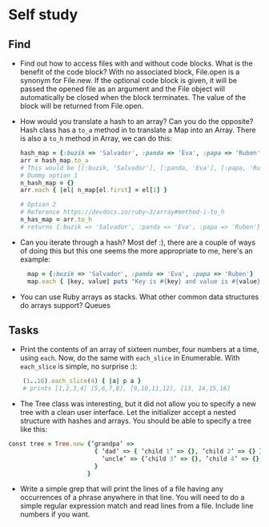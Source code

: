 # Self study

## Find

- Find out how to access files with and without code blocks. What is the benefit of the code block?
  With no associated block, File.open is a synonym for File.new. If the optional code block is given, it will be passed the opened file as an argument and the File object will automatically be closed when the block terminates. The value of the block will be returned from File.open.
- How would you translate a hash to an array? Can you do the opposite?
  Hash class has a `to_a` method in to translate a Map into an Array. There is also a `to_h` method in Array, we can do this:

  ```ruby
  hash_map = {:buzik => 'Salvador', :panda => 'Eva', :papa => 'Ruben'}
  arr = hash_map.to_a
  # This would be [[:buzik, 'Salvador'], [:panda, 'Eva'], [:papa, 'Ruben']]
  # Dummy option 1
  n_hash_map = {}
  arr.each { |el| n_map[el.first] = el[1] }

  # Option 2
  # Reference https://devdocs.io/ruby~3/array#method-i-to_h
  n_has_map = arr.to_h
  # returns {:buzik => 'Salvador', :panda => 'Eva', :papa => 'Ruben'}
  ```

- Can you iterate through a hash?
  Most def :), there are a couple of ways of doing this but this one seems the more appropriate to me, here's an example:
  ```ruby
    map = {:buzik => 'Salvador', :panda => 'Eva', :papa => 'Ruben'}
    map.each { |key, value| puts "Key is #{key} and value is #{value}" }
  ```
- You can use Ruby arrays as stacks. What other common data structures do arrays support?
  Queues

## Tasks

- Print the contents of an array of sixteen number, four numbers at a time, using `each`. Now, do the same with `each_slice` in Enumerable.
  With `each_slice` is simple, no surprise :):

```ruby
    (1..16).each_slice(4) { |a| p a }
    # prints [1,2,3,4] [5,6,7,8], [9,10,11,12], [13, 14,15,16]
```

- The Tree class was interesting, but it did not allow you to specify a new tree with a clean user interface. Let the initializer accept a nested structure with hashes and arrays. You should be able to specify a tree like this:

```ruby
const tree = Tree.new {’grandpa’ =>
                        { ’dad’ => { ’child 1’ => {}, ’child 2’ => {} },
                          ’uncle’ => {’child 3’ => {}, ’child 4’ => {} }
                        }
                      }
```

- Write a simple grep that will print the lines of a file having any occurrences of a phrase anywhere in that line. You will need to do a simple regular expression match and read lines from a file. Include line numbers if you want.
